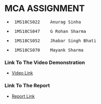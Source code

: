 # MCA ASSIGNMENT

<ul>
	<li> 
		<pre> 1MS18CS022    Anurag Sinha</pre>
	</li> 
	<li> 
		<pre> 1MS18CS047    G Rohan Sharma</pre>
	</li> 
	<li> 
		<pre> 1MS18CS052    Jhabar Singh Bhati</pre>
	</li> 
	<li> 
		<pre> 1MS18CS070    Mayank Sharma </pre>
	</li> 

</ul>

### Link To The Video Demonstration

* [Video Link](https://drive.google.com/file/d/1y75CT12x_v5ugUzqMSWKxE3ffQcHoL0r/view?usp=sharing)



### Link To The Report

* [Report Link](https://github.com/jhabarsingh/mca/blob/main/mca%20report.pdf)
